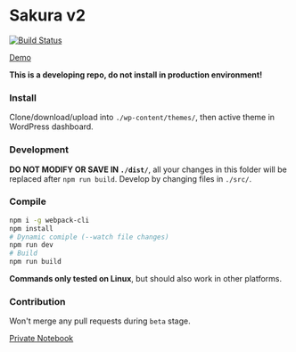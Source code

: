 Sakura v2
====

[![Build Status](https://dev.azure.com/moezhx/sakura2/_apis/build/status/mashirozx.sakura2?branchName=master)](https://dev.azure.com/moezhx/sakura2/_build/latest?definitionId=1&branchName=master)

[Demo](http://dev.2heng.xin/)

__This is a developing repo, do not install in production environment!__

 ### Install
Clone/download/upload into `./wp-content/themes/`, then active theme in WordPress dashboard.

### Development
__DO NOT MODIFY OR SAVE IN `./dist/`__, all your changes in this folder will be replaced after `npm run build`. Develop by changing files in `./src/`.


### Compile
```bash
npm i -g webpack-cli
npm install
# Dynamic comiple (--watch file changes)
npm run dev
# Build
npm run build
```

__Commands only tested on Linux__, but should also work in other platforms.

### Contribution
Won't merge any pull requests during `beta` stage.

[Private Notebook](./NOTES.md)
